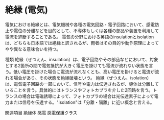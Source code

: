 # 絶縁 (電気)

電気における絶縁とは、電気機械や各種の電気回路・電子回路において、感電防止や電位の分離などを目的として、不導体もしくは各種の部品や装置を利用して電流を遮断することである。
電気の分野における英語のinsulationとisolationは、どちらも日本語では絶縁と訳されるが、両者はその目的や動作原理によってやや異なる意味合いを持つ。

種類
絶縁（ぜつえん、insulation）は、電子回路やその部品などにおいて、対象とする2箇所の間で電気抵抗が大きく電圧を掛けても電流が流れない状態を言う。低い電圧を掛けた場合に電流が流れなくとも、高い電圧を掛けると電流が流れる場合があり、その状態を絶縁破壊という。
絶縁（ぜつえん、isolation）は、電気電子回路の一部において、信号や電力は伝達されるが、導体は分離していることを言う。具体的にはトランスやフォトカプラを介した2回路を言う。トランスの場合は電磁誘導によって、フォトカプラの場合は光伝達素子によって電力または信号を伝達する。"isolation"は「分離・隔離」に近い概念と言える。

関連項目
絶縁体
感電
感電保護クラス